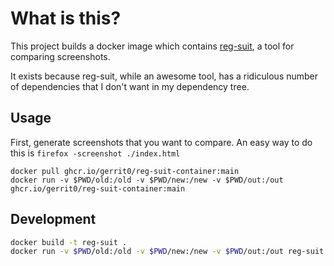 # What is this?

This project builds a docker image which contains [reg-suit](https://github.com/reg-viz/reg-suit), a tool for comparing screenshots.

It exists because reg-suit, while an awesome tool, has a ridiculous number of dependencies that I don't want in my dependency tree.

## Usage

First, generate screenshots that you want to compare. An easy way to do this is `firefox -screenshot ./index.html`

```
docker pull ghcr.io/gerrit0/reg-suit-container:main
docker run -v $PWD/old:/old -v $PWD/new:/new -v $PWD/out:/out ghcr.io/gerrit0/reg-suit-container:main
```

## Development

```bash
docker build -t reg-suit .
docker run -v $PWD/old:/old -v $PWD/new:/new -v $PWD/out:/out reg-suit
```
